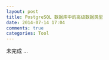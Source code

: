 ```yaml
---
layout: post
title: PostgreSQL 数据库中的高级数据类型
date: 2014-07-14 17:04
comments: true
categories: Tool
---
```


未完成 ...